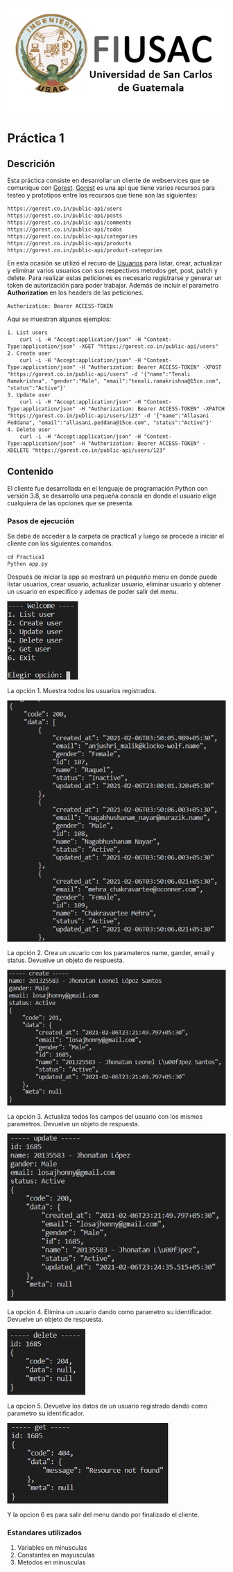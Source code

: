 ![usac](../Doc/Logo.png)

# Práctica 1

## Descrición

Esta práctica consiste en desarrollar un cliente de webservices que se comunique con  [Gorest](https://gorest.co.in/). [Gorest](https://gorest.co.in/) es una api que tiene varios recursos para testeo y prototipos entre los recursos que tiene son las siguientes:

```plaintext
https://gorest.co.in/public-api/users
https://gorest.co.in/public-api/posts
https://gorest.co.in/public-api/comments
https://gorest.co.in/public-api/todos
https://gorest.co.in/public-api/categories
https://gorest.co.in/public-api/products
https://gorest.co.in/public-api/product-categories
```

En esta ocasión se utilizó el recuro de [Usuarios](https://gorest.co.in/public-api/users) para listar, crear, actualizar y eliminar varios usuarios con sus respectivos metodos get, post, patch y delete. Para realizar estas peticiones es necesario registrarse y generar un token de autorización para poder trabajar. Además de incluir el parametro **Authorization** en los headers de las peticiones.

```http
Authorization: Bearer ACCESS-TOKEN
```

Aqui se muestran algunos ejemplos:

```plaintext
1. List users
    curl -i -H "Accept:application/json" -H "Content-Type:application/json" -XGET "https://gorest.co.in/public-api/users"
2. Create user
    curl -i -H "Accept:application/json" -H "Content-Type:application/json" -H "Authorization: Bearer ACCESS-TOKEN" -XPOST "https://gorest.co.in/public-api/users" -d '{"name":"Tenali Ramakrishna", "gender":"Male", "email":"tenali.ramakrishna@15ce.com", "status":"Active"}'
3. Update user
    curl -i -H "Accept:application/json" -H "Content-Type:application/json" -H "Authorization: Bearer ACCESS-TOKEN" -XPATCH "https://gorest.co.in/public-api/users/123" -d '{"name":"Allasani Peddana", "email":"allasani.peddana@15ce.com", "status":"Active"}'
4. Delete user
    curl -i -H "Accept:application/json" -H "Content-Type:application/json" -H "Authorization: Bearer ACCESS-TOKEN" -XDELETE "https://gorest.co.in/public-api/users/123"
```

            
## Contenido

El cliente fue desarrollada en el lenguaje de programación Python con versión 3.8, se desarrollo una pequeña consola en donde el usuario elige cualquiera de las opciones que se presenta.

### Pasos de ejecución

Se debe de acceder a la carpeta de practica1 y luego se procede a iniciar el cliente con los siguientes comandos.

```plaintext
cd Practica1
Python app.py
```

Después de iniciar la app se mostrará un pequeño menu en donde puede listar usuarios, crear usuario, actualizar usuario, eliminar usuario y obtener un usuario en especifico y ademas de poder salir del menu.

![Menu](doc/menu.png)

La opción 1. Muestra todos los usuarios registrados.

![Opcion1](doc/opcion1.png)

La opción 2. Crea un usuario con los paramateros name, gander, email y status. Devuelve un objeto de respuesta.

![Opcion2](doc/opcion2.png)

La opción 3. Actualiza todos los campos del usuario con los mismos parametros. Devuelve un objeto de respuesta.

![Opcion3](doc/opcion3.png)

La opción 4. Elimina un usuario dando como parametro su identificador. Devuelve un objeto de respuesta.

![Opcion4](doc/opcion4.png)

La opcion 5. Devuelve los datos de un usuario registrado dando como parametro su identificador.

![Opcion5](doc/opcion5.png)

Y la opcion 6 es para salir del menu dando por finalizado el cliente.

### Estandares utilizados

1. Variables en minusculas
2. Constantes en mayusculas
3. Metodos en minusculas